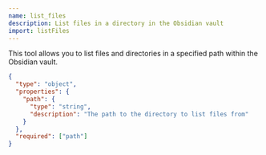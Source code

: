 ```yaml
---
name: list_files
description: List files in a directory in the Obsidian vault
import: listFiles
---
```


This tool allows you to list files and directories in a specified path within the Obsidian vault.

```json
{
  "type": "object",
  "properties": {
    "path": {
      "type": "string",
      "description": "The path to the directory to list files from"
    }
  },
  "required": ["path"]
}
```